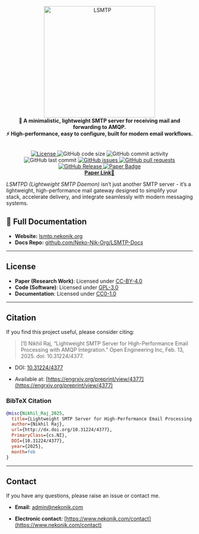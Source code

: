 <div align="center">
    <a href="https://lsmtp.nekonik.org">
        <img alt="LSMTP" src="https://lsmtp.nekonik.org/img/logo.svg" width="300px">
    </a>
    <br>
        <strong>🚀 A minimalistic, lightweight SMTP server for receiving mail and forwarding to AMQP.</strong>
        <br>
        <strong>⚡ High-performance, easy to configure, built for modern email workflows.</strong>
</div>
<br>
<p align="center">
    <!-- <a href="https://github.com/Neko-Nik/LSMTP/actions/workflows/codeql.yml">
        <img src="https://github.com/Neko-Nik/LSMTP/actions/workflows/codeql.yml/badge.svg" alt="CodeQL" style="max-width: 100%;">
    </a> -->
    <a href="https://github.com/Neko-Nik/LSMTP/blob/master/LICENSE">
        <img src="https://img.shields.io/github/license/Neko-Nik/LSMTP" alt="License">
    </a>
    <!-- <a href="https://github.com/Neko-Nik/LSMTP/actions/workflows/compliance.yml">
        <img src="https://github.com/Neko-Nik/LSMTP/actions/workflows/compliance.yml/badge.svg" alt="Compliance" style="max-width: 100%;">
    </a> -->
    <!-- <a href="https://github.com/Neko-Nik/LSMTP/actions/workflows/release.yml">
        <img src="https://github.com/Neko-Nik/LSMTP/actions/workflows/release.yml/badge.svg" alt="Release" style="max-width: 100%;">
    </a> -->
    <!-- <a href="https://github.com/Neko-Nik/LSMTP/actions/workflows/storybook.yml">
        <img src="https://github.com/Neko-Nik/LSMTP/actions/workflows/storybook.yml/badge.svg" alt="Publish stories if changed" style="max-width: 100%;">
    </a> -->
    <!-- <img src="https://img.shields.io/badge/Dependabot-active-brightgreen.svg" alt="Dependabot Badge"> -->
    <img src="https://img.shields.io/github/languages/code-size/Neko-Nik/LSMTP" alt="GitHub code size">
    <img src="https://img.shields.io/github/commit-activity/w/Neko-Nik/LSMTP" alt="GitHub commit activity">
    <img src="https://img.shields.io/github/last-commit/Neko-Nik/LSMTP" alt="GitHub last commit">
    <a href="https://github.com/Neko-Nik/LSMTP/issues">
        <img src="https://img.shields.io/github/issues/Neko-Nik/LSMTP" alt="GitHub issues">
    </a>
    <a href="https://github.com/Neko-Nik/LSMTP/pulls">
        <img src="https://img.shields.io/github/issues-pr/Neko-Nik/LSMTP" alt="GitHub pull requests">
    </a>
    <a href="https://github.com/Neko-Nik/LSMTP/releases">
        <img src="https://img.shields.io/github/v/release/Neko-Nik/LSMTP.svg?style=flat" alt="GitHub Release">
    </a>
    <a href="LSMTP-Paper.pdf">
        <img src="https://img.shields.io/badge/Paper-Available-brightgreen.svg" alt="Paper Badge">
    </a>
    <br>
    <a href="https://doi.org/10.31224/4377"><b>Paper Link</b>👀</a>
</p>

_LSMTPD (Lightweight SMTP Daemon)_ isn’t just another SMTP server - it’s a lightweight, high-performance mail gateway designed to simplify your stack, accelerate delivery, and integrate seamlessly with modern messaging systems.

## 📖 Full Documentation

- **Website:** [lsmtp.nekonik.org](https://lsmtp.nekonik.org)  
- **Docs Repo:** [github.com/Neko-Nik-Org/LSMTP-Docs](https://github.com/Neko-Nik-Org/LSMTP-Docs)

---

## **License**  

- **Paper (Research Work)**: Licensed under [CC-BY-4.0](https://creativecommons.org/licenses/by/4.0/)
- **Code (Software)**: Licensed under [GPL-3.0](https://github.com/Neko-Nik/LSMTP/blob/main/LICENSE)
- **Documentation**: Licensed under [CC0-1.0](https://github.com/Neko-Nik-Org/LSMTP-Docs/blob/main/LICENSE)

---

## **Citation**

If you find this project useful, please consider citing:

> [1] Nikhil Raj, “Lightweight SMTP Server for High-Performance Email Processing with AMQP Integration.” Open Engineering Inc, Feb. 13, 2025. doi: 10.31224/4377.

- DOI: [10.31224/4377](https://doi.org/10.31224/4377)

- Available at: [https://engrxiv.org/preprint/view/4377](https://engrxiv.org/preprint/view/4377)

### **BibTeX Citation**

```bibtex
@misc{Nikhil_Raj_2025,
  title={Lightweight SMTP Server for High-Performance Email Processing with AMQP Integration},
  author={Nikhil Raj},
  url={http://dx.doi.org/10.31224/4377},
  PrimaryClass={cs.NI},
  DOI={10.31224/4377},
  year={2025},
  month=feb
}
```

---

## **Contact**

If you have any questions, please raise an issue or contact me.

- **Email:** [admin@nekonik.com](mailto:admin@nekonik.com)

- **Electronic contact:** [https://www.nekonik.com/contact](https://www.nekonik.com/contact)
